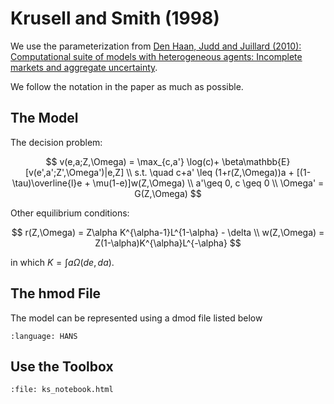 # Krusell and Smith (1998)

We use the parameterization from [Den Haan, Judd and Juillard (2010): Computational suite of models with heterogeneous agents: Incomplete markets and aggregate uncertainty](https://www.sciencedirect.com/science/article/pii/S0165188909001286).

We follow the notation in the paper as much as possible.

## The Model

The decision problem:

$$
v(e,a;Z,\Omega) = \max_{c,a'} \log(c)+ \beta\mathbb{E}[v(e',a';Z',\Omega')|e,Z]
\\
s.t. \quad c+a' \leq  (1+r(Z,\Omega))a +  [(1-\tau)\overline{l}e + \mu(1-e)]w(Z,\Omega)
\\
a'\geq 0, c \geq 0
\\
\Omega' = G(Z,\Omega)
$$

Other equilibrium conditions:

$$
r(Z,\Omega) = Z\alpha K^{\alpha-1}L^{1-\alpha} - \delta
\\
w(Z,\Omega) = Z(1-\alpha)K^{\alpha}L^{-\alpha}
$$

in which $K=\int a \Omega(de,da)$.


## The hmod File

The model can be represented using a dmod file listed below

```{literalinclude} KS_JEDC10.hmod
:language: HANS
```

## Use the Toolbox

```{raw} html
:file: ks_notebook.html
```

